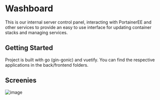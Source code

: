 # Washboard

This is our internal server control panel, interacting with PortainerEE and other services to provide an easy to use interface for updating container stacks and managing services.

## Getting Started

Project is built with go (gin-gonic) and vuetify.
You can find the respective applications in the back/frontend folders.

## Screenies

![image](https://github.com/Walzen-Group/washboard/assets/18438899/ea8de29c-b715-4a4c-b98e-2bc7d101fc71)
